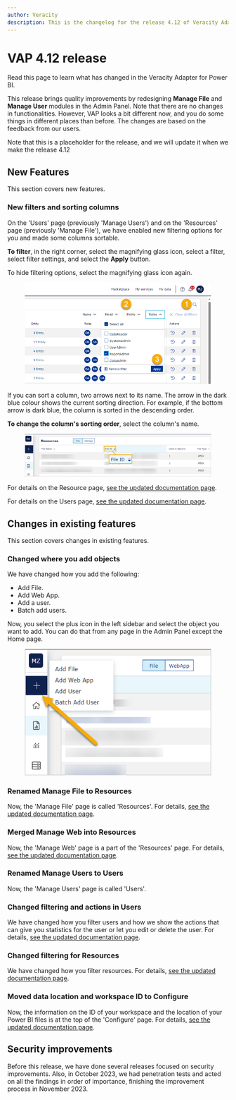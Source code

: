 ```yaml
---
author: Veracity
description: This is the changelog for the release 4.12 of Veracity Adapter for Power BI (VAP).
---
```

# VAP 4.12 release
Read this page to learn what has changed in the Veracity Adapter for Power BI. 

This release brings quality improvements by redesigning **Manage File** and **Manage User** modules in the Admin Panel. Note that there are no changes in functionalities. However, VAP looks a bit different now, and you do some things in different places than before. The changes are based on the feedback from our users.

Note that this is a placeholder for the release, and we will update it when we make the release 4.12
## New Features
This section covers new features.

### New filters and sorting columns
On the 'Users' page (previously 'Manage Users') and on the 'Resources' page (previously 'Manage File'), we have enabled new filtering options for you and made some columns sortable.

**To filter**, in the right corner, select the magnifying glass icon, select a filter, select filter settings, and select the **Apply** button.

To hide filtering options, select the magnifying glass icon again.

<figure>
	<img src="../admin-tab/assets/users_filter.png"/>
</figure>

If you can sort a column, two arrows next to its name. The arrow in the dark blue colour shows the current sorting direction. For example, if the bottom arrow is dark blue, the column is sorted in the descending order. 

**To change the column's sorting order**, select the column's name.

<figure>
	<img src="assets/sort.png"/>
</figure>

For details on the Resource page, [see the updated documentation page](../admin-tab/resource.md).

For details on the Users page, [see the updated documentation page](../admin-tab/users.md).

## Changes in existing features
This section covers changes in existing features.

### Changed where you add objects
We have changed how you add the following:
* Add File.
* Add Web App.
* Add a user.
* Batch add users.

Now, you select the plus icon in the left sidebar and  select the object you want to add. You can do that from any page in the Admin Panel except the Home page.

<figure>
	<img src="assets/add.png"/>
</figure>

### Renamed Manage File to Resources
Now, the 'Manage File' page is called 'Resources'. For details, [see the updated documentation page](../admin-tab/resource.md).

### Merged Manage Web into Resources
Now, the 'Manage Web' page is a part of the 'Resources' page. For details, [see the updated documentation page](../admin-tab/resource.md).

### Renamed Manage Users to Users
Now, the 'Manage Users' page is called 'Users'.

### Changed filtering and actions in Users
We have changed how you filter users and how we show the actions that can give you statistics for the user or let you edit or delete the user. For details, [see the updated documentation page](../admin-tab/users.md).

### Changed filtering for Resources
We have changed how you filter resources. For details, [see the updated documentation page](../admin-tab/resource.md).

### Moved data location and workspace ID to Configure
Now, the information on the ID of your workspace and the location of your Power BI files is at the top of the 'Configure' page. For details, [see the updated documentation page](../admin-tab/configure.md).

## Security improvements
Before this release, we have done several releases focused on security improvements. Also, in October 2023, we had penetration tests and acted on all the findings in order of importance, finishing the improvement process in November 2023.